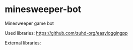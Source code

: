 # minesweeper-bot
Minesweeper game bot

Used libraries:
https://github.com/zuhd-org/easyloggingpp

External libraries:
